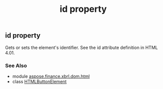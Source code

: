 ﻿---
title: id property
second_title: Aspose.Finance for Python via .NET API References
description: 
type: docs
weight: 280
url: /python-net/aspose.finance.xbrl.dom.html/htmlbuttonelement/id/
is_root: false
---

## id property


Gets or sets the element's identifier. See the id attribute definition in HTML 4.01.

### See Also
* module [aspose.finance.xbrl.dom.html](../../)
* class [HTMLButtonElement](/finance/python-net/aspose.finance.xbrl.dom.html/htmlbuttonelement)
